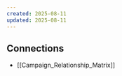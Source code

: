```yaml
---
created: 2025-08-11
updated: 2025-08-11
---
```





## Connections

- [[Campaign_Relationship_Matrix]]
